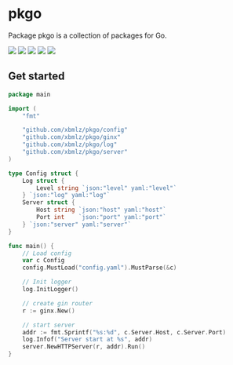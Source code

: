 # pkgo

Package pkgo is a collection of packages for Go.

<a title="Build Status" target="_blank" href="https://github.com/xbmlz/pkgo/actions/workflows/test.yml"><img src="https://img.shields.io/github/actions/workflow/status/xbmlz/pkgo/test.yml?style=flat-square"></a>
<a title="GoDoc" target="_blank" href="https://godoc.org/github.com/xbmlz/pkgo"><img src="http://img.shields.io/badge/godoc-reference-5272B4.svg?style=flat-square"></a>
<a title="Go Report Card" target="_blank" href="https://goreportcard.com/report/github.com/xbmlz/pkgo"><img src="https://goreportcard.com/badge/github.com/xbmlz/pkgo?style=flat-square"></a>
<a title="Coverage Status" target="_blank" href="https://coveralls.io/github/xbmlz/pkgo"><img src="https://img.shields.io/coveralls/github/xbmlz/pkgo.svg?style=flat-square&color=CC9933"></a>
<a title="Code Size" target="_blank" href="https://github.com/xbmlz/pkgo"><img src="https://img.shields.io/github/languages/code-size/xbmlz/pkgo.svg?style=flat-square"></a>

## Get started

```go
package main

import (
	"fmt"

	"github.com/xbmlz/pkgo/config"
	"github.com/xbmlz/pkgo/ginx"
	"github.com/xbmlz/pkgo/log"
	"github.com/xbmlz/pkgo/server"
)

type Config struct {
	Log struct {
		Level string `json:"level" yaml:"level"`
	} `json:"log" yaml:"log"`
	Server struct {
		Host string `json:"host" yaml:"host"`
		Port int    `json:"port" yaml:"port"`
	} `json:"server" yaml:"server"`
}

func main() {
	// Load config
	var c Config
	config.MustLoad("config.yaml").MustParse(&c)

	// Init logger
	log.InitLogger()

	// create gin router
	r := ginx.New()

	// start server
	addr := fmt.Sprintf("%s:%d", c.Server.Host, c.Server.Port)
	log.Infof("Server start at %s", addr)
	server.NewHTTPServer(r, addr).Run()
}
```